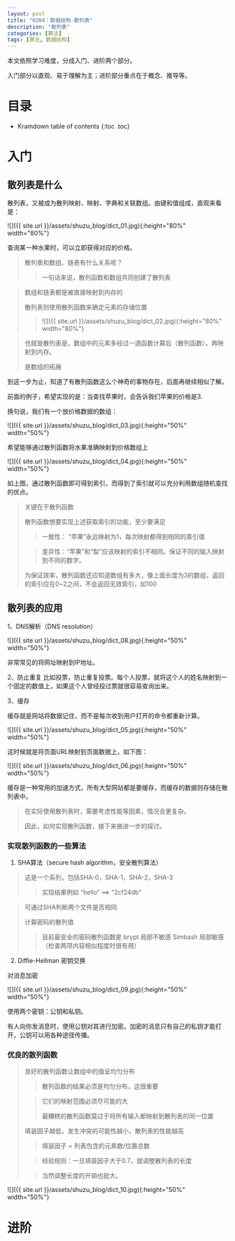 ```yaml
---
layout: post
title: "0204：数据结构-散列表"
description: "散列表"
categories: [算法]
tags: [算法, 数据结构]
---
```


本文依照学习难度，分成入门、进阶两个部分。

入门部分以直观、易于理解为主；进阶部分重点在于概念、推导等。

# 目录

* Kramdown table of contents
{:toc .toc}

# 入门 

## 散列表是什么

散列表，又被成为散列映射、映射、字典和关联数组。由键和值组成，直观来看是：

![]({{ site.url }}/assets/shuzu_blog/dict_01.jpg){:height="80%" width="80%"}

查询某一种水果时，可以立即获得对应的价格。

> 散列表和数组、链表有什么关系呢？
> > 一句话来说，散列函数和数组共同创建了散列表

> 数组和链表都是被直接映射到内存的
>
> 散列表则使用散列函数来确定元素的存储位置
> > ![]({{ site.url }}/assets/shuzu_blog/dict_02.jpg){:height="80%" width="80%"}

> 也就是散列表是，数组中的元素多经过一道函数计算后（散列函数），再映射到内存。
>
> 是数组的拓展

到这一步为止，知道了有散列函数这么个神奇的事物存在，后面再继续相似了解。

前面的例子，希望实现的是：当查找苹果时，会告诉我们苹果的价格是3.

换句说，我们有一个放价格数据的数组：

![]({{ site.url }}/assets/shuzu_blog/dict_03.jpg){:height="50%" width="50%"}

希望能够通过散列函数将水果准确映射到价格数组上

![]({{ site.url }}/assets/shuzu_blog/dict_04.jpg){:height="50%" width="50%"}

如上图，通过散列函数即可得到索引，而得到了索引就可以充分利用数组随机查找的优点。

> 关键在于散列函数
>
> 散列函数想要实现上述获取索引的功能，至少要满足
> > 一致性： “苹果”永远映射为1，每次映射都得到相同的索引值
>
> > 差异性：“苹果”和“梨”应该映射的索引不相同。保证不同的输入映射到不同的数字。
>
> 为保证效率，散列函数还应知道数组有多大，像上面长度为3的数组，返回的索引应在0~2之间，不会返回无效索引，如100

## 散列表的应用

1、DNS解析（DNS resolution）

![]({{ site.url }}/assets/shuzu_blog/dict_08.jpg){:height="50%" width="50%"}

非常常见的将网址映射到IP地址。

2、防止重复
比如投票，防止重复投票。每个人投票，就将这个人的姓名映射到一个固定的数值上，如果这个人曾经投过票就很容易查询出来。

3、缓存

缓存就是网站将数据记住，而不是每次收到用户打开的命令都重新计算。

![]({{ site.url }}/assets/shuzu_blog/dict_05.jpg){:height="50%" width="50%"}

这时候就是将页面URL映射到页面数据上，如下图：

![]({{ site.url }}/assets/shuzu_blog/dict_06.jpg){:height="50%" width="50%"}

缓存是一种常用的加速方式，所有大型网站都是要缓存，而缓存的数据则存储在散列表中。

> 在实际使用散列表时，需要考虑性能等因素，情况会更复杂。
>
> 因此，如何实现散列函数，接下来做进一步的探讨。

### 实现散列函数的一些算法

1. SHA算法（secure hash algorithm，安全散列算法）

> 这是一个系列，包括SHA-0，SHA-1，SHA-2，SHA-3
> > 实现结果例如 “hello” ==> "2cf24db"

> 可通过SHA判断两个文件是否相同
>
> 计算密码的散列值
> > 目前最安全的密码散列函数是 brypt
> 局部不敏感
> > Simbash 局部敏感（检查两项内容相似程度时很有用）

2. Diffie-Hellman 密钥交换

对消息加密

![]({{ site.url }}/assets/shuzu_blog/dict_09.jpg){:height="50%" width="50%"}

使用两个密钥：公钥和私钥。

有人向你发消息时，使用公钥对其进行加密。加密的消息只有自己的私钥才能打开，公钥可以用各种途径传播。


### 优良的散列函数

> 良好的散列函数让数组中的值呈均匀分布
> > 散列函数的结果必须是均匀分布，这很重要
>
> > 它们的映射范围必须尽可能的大
> >
> > 最糟糕的散列函数莫过于将所有输入都映射到散列表的同一位置
>
> 填装因子越低，发生冲突的可能性越小，散列表的性能越高
> > 填装因子 = 列表包含的元素数/位置总数
>
> > 经验规则：一旦填装因子大于0.7，就调整散列表的长度
>
> > 当然调整长度的开销也挺大。

![]({{ site.url }}/assets/shuzu_blog/dict_10.jpg){:height="50%" width="50%"}









# 进阶 

[^1]: 参考文献.
[1] 算法图解 Aditya Bhargava (作者) 袁国忠 (译者)